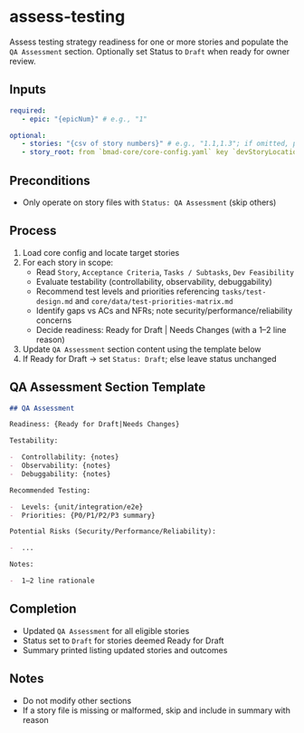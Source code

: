 <!-- Powered by BMAD™ Core -->

# assess-testing

Assess testing strategy readiness for one or more stories and populate the `QA Assessment` section. Optionally set Status to `Draft` when ready for owner review.

## Inputs

```yaml
required:
   - epic: "{epicNum}" # e.g., "1"

optional:
   - stories: "{csv of story numbers}" # e.g., "1.1,1.3"; if omitted, process all stories of the epic
   - story_root: from `bmad-core/core-config.yaml` key `devStoryLocation`
```

## Preconditions

-  Only operate on story files with `Status: QA Assessment` (skip others)

## Process

1. Load core config and locate target stories
2. For each story in scope:
   -  Read `Story`, `Acceptance Criteria`, `Tasks / Subtasks`, `Dev Feasibility`
   -  Evaluate testability (controllability, observability, debuggability)
   -  Recommend test levels and priorities referencing `tasks/test-design.md` and `core/data/test-priorities-matrix.md`
   -  Identify gaps vs ACs and NFRs; note security/performance/reliability concerns
   -  Decide readiness: Ready for Draft | Needs Changes (with a 1–2 line reason)
3. Update `QA Assessment` section content using the template below
4. If Ready for Draft → set `Status: Draft`; else leave status unchanged

## QA Assessment Section Template

```markdown
## QA Assessment

Readiness: {Ready for Draft|Needs Changes}

Testability:

-  Controllability: {notes}
-  Observability: {notes}
-  Debuggability: {notes}

Recommended Testing:

-  Levels: {unit/integration/e2e}
-  Priorities: {P0/P1/P2/P3 summary}

Potential Risks (Security/Performance/Reliability):

-  ...

Notes:

-  1–2 line rationale
```

## Completion

-  Updated `QA Assessment` for all eligible stories
-  Status set to `Draft` for stories deemed Ready for Draft
-  Summary printed listing updated stories and outcomes

## Notes

-  Do not modify other sections
-  If a story file is missing or malformed, skip and include in summary with reason

